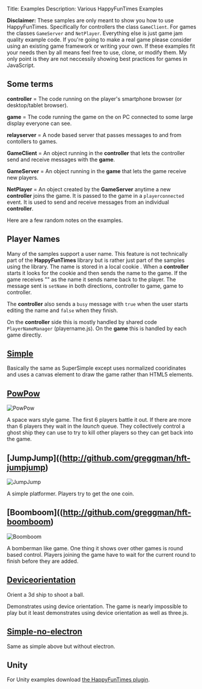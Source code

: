 Title: Examples
Description: Various HappyFunTimes Examples

**Disclaimer:** These samples are only meant to show you how to use HappyFunTimes. Specifically
for controllers the class `GameClient`. For games the classes `GameServer` and `NetPlayer`.
Everything else is just game jam quality example code. If you're going to make a real game
please consider using an existing game framework or writing your own. If these examples fit
your needs then by all means feel free to use, clone, or modify them. My only point is they
are not neccessily showing best practices for games in JavaScript.

Some terms
----------

**controller** = The code running on the player's smartphone browser (or desktop/tablet browser).

**game** = The code running the game on the on PC connected to some large display everyone can see.

**relayserver** = A node based server that passes messages to and from contollers to games.

**GameClient** = An object running in the **controller** that lets the controller send and
receive messages with the **game**.

**GameServer** = An object running in the **game** that lets the game receive new players.

**NetPlayer** = An object created by the **GameServer** anytime a new **controller** joins the game.
It is passed to the game in a `playerconnected` event. It is used to send and receive messages from
an individual **controller**.

Here are a few random notes on the examples.

Player Names
------------

Many of the samples support a user name. This feature is not technically part of the
**HappyFunTimes** library but is rather just part of the samples using the library.
The name is stored in a local cookie .
When a **controller** starts it looks for the cookie and then sends the name to the game.
If the game receives "" as the name it sends name back to the player. The message
sent is `setName` in both directions, controller to game, game to controller.

The **controller** also sends a `busy` message with `true` when the user starts editing the name
and `false` when they finish.

On the **controller** side this is mostly handled by shared code `PlayerNameManager` (playername.js).
On the **game** this is handled by each game directly.

[Simple](http://github.com/greggman/hft-simple)
------

Basically the same as SuperSimple except uses normalized cooridinates and uses a canvas element to draw
the game rather than HTML5 elements.

[PowPow](http://github.com/greggman/hft-powpow)
------

![PowPow](../images/scene-01-powpow.jpg)

A space wars style game. The first 6 players battle it out. If there are more than 6 players they wait
in the *launch* queue. They collectively control a ghost ship they can use to try to kill other players
so they can get back into the game.

[JumpJump]((http://github.com/greggman/hft-jumpjump)
--------

![JumpJump](../images/scene-00-jumpjump.jpg)

A simple platformer. Players try to get the one coin.

[Boomboom]((http://github.com/greggman/hft-boomboom)
--------

![Boomboom](../images/scene-04-boomboom.jpg)

A bomberman like game. One thing it shows over other games is round based control. Players
joining the game have to wait for the current round to finish before they are added.

[Deviceorientation](http://github.com/greggman/hft-deviceorientation)
-----------------

Orient a 3d ship to shoot a ball.

Demonstrates using device orientation. The game is nearly impossible to play but it least
demonstrates using device orientation as well as three.js.

[Simple-no-electron](http://github.com/greggman/hft-simple-no-electron)
------

Same as simple above but without electron.

## Unity

For Unity examples download [the HappyFunTimes plugin](https://www.assetstore.unity3d.com/en/#!/content/19668).


